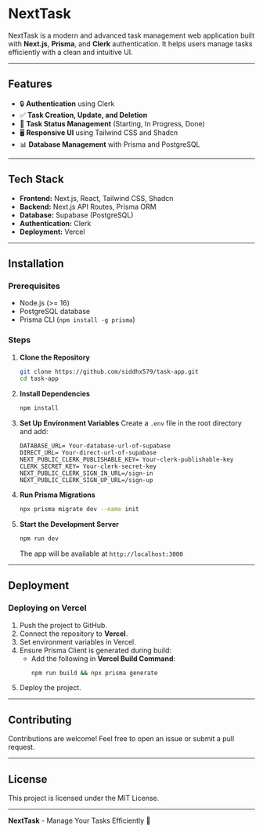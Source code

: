 # NextTask

NextTask is a modern and advanced task management web application built with **Next.js**, **Prisma**, and **Clerk** authentication. It helps users manage tasks efficiently with a clean and intuitive UI.

---

## Features

- 🔒 **Authentication** using Clerk
- ✅ **Task Creation, Update, and Deletion**
- 📅 **Task Status Management** (Starting, In Progress, Done)
- 🖥️ **Responsive UI** using Tailwind CSS and Shadcn
- 📊 **Database Management** with Prisma and PostgreSQL

---

## Tech Stack

- **Frontend:** Next.js, React, Tailwind CSS, Shadcn
- **Backend:** Next.js API Routes, Prisma ORM
- **Database:** Supabase (PostgreSQL)
- **Authentication:** Clerk
- **Deployment:** Vercel

---

## Installation

### Prerequisites
- Node.js (>= 16)
- PostgreSQL database
- Prisma CLI (`npm install -g prisma`)

### Steps

1. **Clone the Repository**
   ```sh
   git clone https://github.com/siddhx579/task-app.git
   cd task-app
   ```

2. **Install Dependencies**
   ```sh
   npm install
   ```

3. **Set Up Environment Variables**
   Create a `.env` file in the root directory and add:
   ```env
   DATABASE_URL= Your-database-url-of-supabase
   DIRECT_URL= Your-direct-url-of-supabase
   NEXT_PUBLIC_CLERK_PUBLISHABLE_KEY= Your-clerk-publishable-key
   CLERK_SECRET_KEY= Your-clerk-secret-key
   NEXT_PUBLIC_CLERK_SIGN_IN_URL=/sign-in
   NEXT_PUBLIC_CLERK_SIGN_UP_URL=/sign-up
   ```

4. **Run Prisma Migrations**
   ```sh
   npx prisma migrate dev --name init
   ```

5. **Start the Development Server**
   ```sh
   npm run dev
   ```
   The app will be available at `http://localhost:3000`

---

## Deployment

### Deploying on Vercel
1. Push the project to GitHub.
2. Connect the repository to **Vercel**.
3. Set environment variables in Vercel.
4. Ensure Prisma Client is generated during build:
   - Add the following in **Vercel Build Command**:
     ```sh
     npm run build && npx prisma generate
     ```
5. Deploy the project.

---

## Contributing

Contributions are welcome! Feel free to open an issue or submit a pull request.

---

## License

This project is licensed under the MIT License.

---

**NextTask** - Manage Your Tasks Efficiently 🚀

